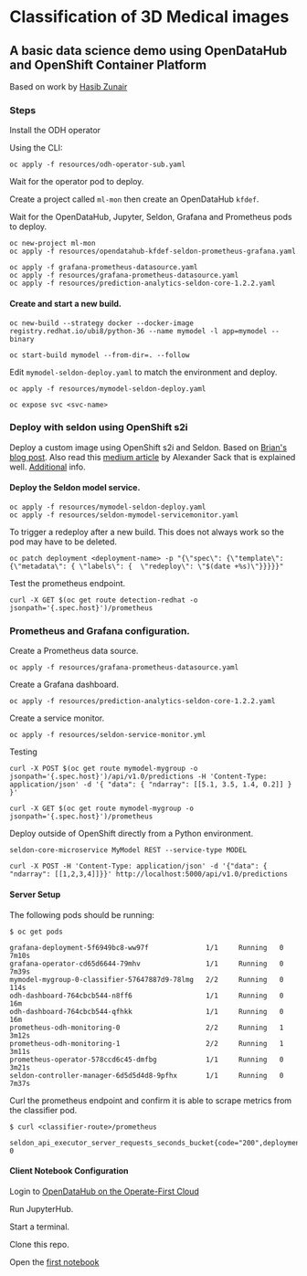 # Classification of 3D Medical images 

## A basic data science demo using OpenDataHub and OpenShift Container Platform

Based on work by [Hasib Zunair](https://keras.io/examples/vision/3D_image_classification/)

### Steps

Install the ODH operator

Using the CLI:

```
oc apply -f resources/odh-operator-sub.yaml
```

Wait for the operator pod to deploy.

Create a project called `ml-mon` then create an OpenDataHub `kfdef`.

Wait for the OpenDataHub, Jupyter, Seldon, Grafana and Prometheus pods to deploy.

```
oc new-project ml-mon
oc apply -f resources/opendatahub-kfdef-seldon-prometheus-grafana.yaml
```

```
oc apply -f grafana-prometheus-datasource.yaml
oc apply -f resources/grafana-prometheus-datasource.yaml
oc apply -f resources/prediction-analytics-seldon-core-1.2.2.yaml 
```

#### Create and start a new build.

```
oc new-build --strategy docker --docker-image registry.redhat.io/ubi8/python-36 --name mymodel -l app=mymodel --binary

oc start-build mymodel --from-dir=. --follow

```

Edit `mymodel-seldon-deploy.yaml` to match the environment and deploy.

```
oc apply -f resources/mymodel-seldon-deploy.yaml

oc expose svc <svc-name>
```

### Deploy with seldon using OpenShift s2i

Deploy a custom image using OpenShift s2i and Seldon. 
Based on [Brian's blog post](https://www.openshift.com/blog/serving-machine-learning-models-on-openshift-part-1). 
Also read this [medium article](https://towardsdatascience.com/to-serve-man-60246a82d953) 
by Alexander Sack that is explained well. 
[Additional](https://docs.primehub.io/docs/model-deployment-tutorial-package-image) info.

#### Deploy the Seldon model service.

```
oc apply -f resources/mymodel-seldon-deploy.yaml 
oc apply -f resources/seldon-mymodel-servicemonitor.yaml
```

To trigger a redeploy after a new build. This does not always work so the pod may have to be deleted.

```
oc patch deployment <deployment-name> -p "{\"spec\": {\"template\": {\"metadata\": { \"labels\": {  \"redeploy\": \"$(date +%s)\"}}}}}"
```

Test the prometheus endpoint.

```
curl -X GET $(oc get route detection-redhat -o jsonpath='{.spec.host}')/prometheus
```

### Prometheus and Grafana configuration.

Create a Prometheus data source.
```
oc apply -f resources/grafana-prometheus-datasource.yaml
```

Create a Grafana dashboard.
```
oc apply -f resources/prediction-analytics-seldon-core-1.2.2.yaml
```

Create a service monitor.
```
oc apply -f resources/seldon-service-monitor.yml
```

Testing

```
curl -X POST $(oc get route mymodel-mygroup -o jsonpath='{.spec.host}')/api/v1.0/predictions -H 'Content-Type: application/json' -d '{ "data": { "ndarray": [[5.1, 3.5, 1.4, 0.2]] } }'

curl -X GET $(oc get route mymodel-mygroup -o jsonpath='{.spec.host}')/prometheus
```

Deploy outside of OpenShift directly from a Python environment.

```
seldon-core-microservice MyModel REST --service-type MODEL

curl -X POST -H 'Content-Type: application/json' -d '{"data": { "ndarray": [[1,2,3,4]]}}' http://localhost:5000/api/v1.0/predictions
```
#### Server Setup

The following pods should be running:

```
$ oc get pods

grafana-deployment-5f6949bc8-ww97f              1/1     Running   0          7m10s
grafana-operator-cd65d6644-79mhv                1/1     Running   0          7m39s
mymodel-mygroup-0-classifier-57647887d9-78lmg   2/2     Running   0          114s
odh-dashboard-764cbcb544-n8ff6                  1/1     Running   0          16m
odh-dashboard-764cbcb544-qfhkk                  1/1     Running   0          16m
prometheus-odh-monitoring-0                     2/2     Running   1          3m12s
prometheus-odh-monitoring-1                     2/2     Running   1          3m11s
prometheus-operator-578ccd6c45-dmfbg            1/1     Running   0          3m21s
seldon-controller-manager-6d5d5d4d8-9pfhx       1/1     Running   0          7m37s
```

Curl the prometheus endpoint and confirm it is able to scrape metrics from the classifier pod.

```
$ curl <classifier-route>/prometheus

seldon_api_executor_server_requests_seconds_bucket{code="200",deployment_name="mymodel",method="post",predictor_name="mygroup",predictor_version="",service="predictions",le="0.005"} 0
```
#### Client Notebook Configuration 

Login to [OpenDataHub on the Operate-First Cloud](https://odh.operate-first.cloud/)

Run JupyterHub.

Start a terminal.

Clone this repo.

Open the [first notebook](https://github.com/bkoz/3d-image-classification/blob/master/01-inference-3d-image-classification.ipynb)



